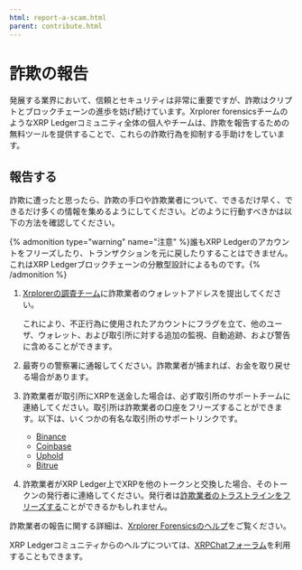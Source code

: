 ```yaml
---
html: report-a-scam.html
parent: contribute.html
---
```

# 詐欺の報告

発展する業界において、信頼とセキュリティは非常に重要ですが、詐欺はクリプトとブロックチェーンの進歩を妨げ続けています。Xrplorer forensicsチームのようなXRP Ledgerコミュニティ全体の個人やチームは、詐欺を報告するための無料ツールを提供することで、これらの詐欺行為を抑制する手助けをしています。

## 報告する
詐欺に遭ったと思ったら、詐欺の手口や詐欺業者について、できるだけ早く、できるだけ多くの情報を集めるようにしてください。どのように行動すべきかは以下の方法を確認してください。

{% admonition type="warning" name="注意" %}誰もXRP Ledgerのアカウントをフリーズしたり、トランザクションを元に戻したりすることはできません。これはXRP Ledgerブロックチェーンの分散型設計によるものです。{% /admonition %}

1. [Xrplorerの調査チーム](https://xrplorer.com/forensics/submit)に詐欺業者のウォレットアドレスを提出してください。

     これにより、不正行為に使用されたアカウントにフラグを立て、他のユーザ、ウォレット、および取引所に対する追加の監視、自動追跡、および警告に含めることができます。

2. 最寄りの警察署に通報してください。詐欺業者が捕まれば、お金を取り戻せる場合があります。

3. 詐欺業者が取引所にXRPを送金した場合は、必ず取引所のサポートチームに連絡してください。取引所は詐欺業者の口座をフリーズすることができます。以下は、いくつかの有名な取引所のサポートリンクです。

    - [Binance](https://www.binance.com/en/support)
    - [Coinbase](https://help.coinbase.com/)
    - [Uphold](https://support.uphold.com/hc/en-us/requests/new)
    - [Bitrue](https://www.bitrue.com/exchange-web/footer/contactus.html)

4. 詐欺業者がXRP Ledger上でXRPを他のトークンと交換した場合、そのトークンの発行者に連絡してください。発行者は[詐欺業者のトラストラインをフリーズする](../docs/tutorials/how-tos/use-tokens/freeze-a-trust-line.md)ことができるかもしれません。

詐欺業者の報告に関する詳細は、[Xrplorer Forensicsのヘルプ](https://xrplorer.com/forensics/help)をご覧ください。

XRP Ledgerコミュニティからのヘルプについては、[XRPChatフォーラム](https://xrpchat.com)を利用することもできます。
